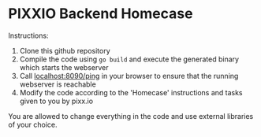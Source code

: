 # PIXXIO Backend Homecase

Instructions:

1. Clone this github repository
2. Compile the code using `go build` and execute the generated binary which starts the webserver
3. Call [localhost:8090/ping](http://localhost:8090/ping) in your browser to ensure that the running webserver is reachable
4. Modify the code according to the 'Homecase' instructions and tasks given to you by pixx.io

You are allowed to change everything in the code and use external libraries of your choice.
